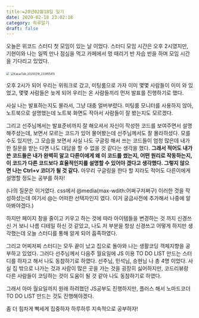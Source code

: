 ```yaml
---
title:✒️20년02월18일 일기
date: 2020-02-18 23:02:18
category: 하루일기
draft: false
---
```






오늘은 위코드 스터디 첫 모임이 있는 날 이었다. 스터디 모임 시간은 오후 2시였지만, 기현이와 나는 일찍 만나 점심을 먹고 카페에서 멍 때리기 반 자습 반을 하며 모임 시간을 기다리고 있었다.

<img src="C:\Users\eonec\OneDrive\Documents\카카오톡 받은 파일\KakaoTalk_20200218_233955251.jpg" style="zoom:50%;" />

<img src="C:\Users\eonec\OneDrive\Documents\카카오톡 받은 파일\KakaoTalk_20200218_233955415.jpg" alt="KakaoTalk_20200218_233955415" style="zoom:50%;" />

오후 2시가 되어 우리는 위워크로 갔고, 미팅룸으로 가자 이미 몇몇 사람들이 이미 와 있었고, 몇몇 사람들은 늦게 되어 우리는 온 사람들끼리 먼저 발표를 진행하기로 했다.

사실 나는 발표하는지도 몰라서, 그냥 대충 얼버부렸다. 미팅룸 모니터를 사용하지 않아, 노트북으로 설명했는데 노트북 화면도 작아서 사람들이 잘 봤는지도 모르겠다.

그리고 선주님께서는 발표준비까지 잘 해오셔서 자신이 작성한 코드를 보여주면서 설명해주셨는데, 보면서 모르는 코드가 있어 물어봤는데 선주님께서도 잘 몰라하셨다. 모를 수도 있지만, 그 모습을 보면서 사실 나도 구글링 해서 쓰는 코드들이 엄청 많은데 내가 한 질문을 받는 다면 나도 대답을 할 수 없을 것 같다는 생각을 했다. **그래서 적어도 내가 쓴 코드들은 내가 완벽히 알고 다른이에게 왜 이 코드를 썼는지, 어떤 원리로 작동하는지, 이 코드가 다른 코드보다 효율적인지를 설명할 수 있어야 겠다고 생각했다. 그렇지 않으면 나는 Ctrl+v 코더가 될 것 같다.** 아무리 구글링을 한다 할 지라도 적어도 다른이에게 설명할 정도는 공부를 하자! 

(나의 질문은 이거였다. css에서 @media(max-wdith:어쩌구저쩌구) 이러한 것을 작성하셨는데 여기서 @는 어떠한 선택자인지 였다. 이거 궁금사전에 추가해서 나중에 알아봐야겠다.)

하지만 페이지 창을 줄이고 키우고 하는 것에 따라 아이템들을 변경하는 것 까지 신경쓰신 거 보니 나름 디테일 하신 것 같았고, 나도 저 부분을 항상 신경쓰고 어떻게 하지만 생각했는데 오늘 스터디를 통해 알게 되어 흡족하였다.

그리고 어찌저찌 스터디는 모두 끝이 났고 집으로 돌아와 나는 생활코딩 객체지향을 공부하고 있었다. 그러다 선주님께서 다음주 월요일에 JS 이용 TO DO LIST 만드는 스터디를 하자고 해서 나도 동참하기로 하였다. 선주님, 민석님, 승현님 나 총 4명 이었다. 사실 집 밖으로 나가는 것과 사람이 많은 곳을 가는 것을 굉장히 싫어하지만, 코드리뷰랑 다른 사람들이 코딩하는 것이 도움이 될 것 같아 나도 동참하기로 하였다.

그래서 아마 월요일까지 원래 하려했던 JS공부도 진행하지만, 플러스 해서 노마드코더 TO DO LIST 만드는 것도 진행해야겠다. 

좀 더 힘차게 빡세게 집중하자 하루하루 지속적으로 공부하자!